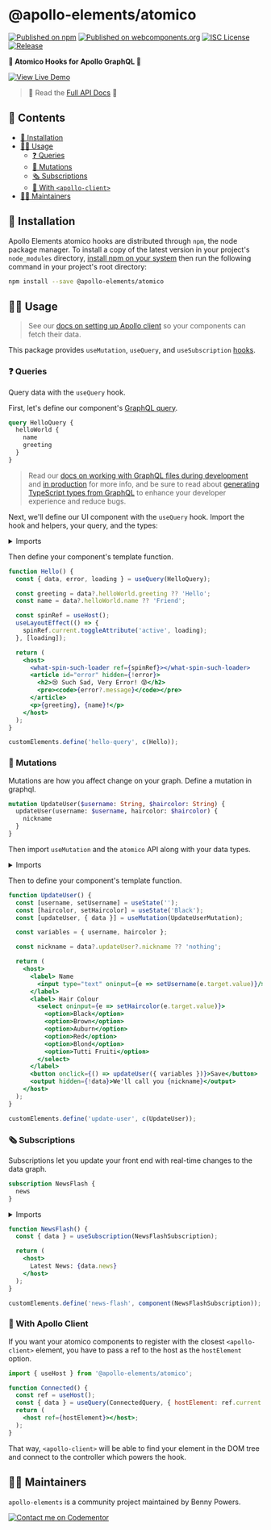 # @apollo-elements/atomico

[![Published on npm](https://img.shields.io/npm/v/@apollo-elements/atomico.svg)](https://www.npmjs.com/package/@apollo-elements/atomico)
[![Published on webcomponents.org](https://img.shields.io/badge/webcomponents.org-published-blue.svg)](https://www.webcomponents.org/element/@apollo-elements/atomico)
[![ISC License](https://img.shields.io/npm/l/@apollo-elements/atomico)](https://github.com/apollo-elements/apollo-elements/blob/main/LICENCE.md)
[![Release](https://github.com/apollo-elements/apollo-elements/workflows/Release/badge.svg)](https://github.com/apollo-elements/apollo-elements/actions)

<strong>👾 Atomico Hooks for Apollo GraphQL 🚀</strong>

<wcd-live data-title="Live Demo">

[![View Live Demo][1]][2]

[1]: https://img.shields.io/badge/Live%20Demo-WebComponents.dev-informational?style=for-the-badge
[2]: https://webcomponents.dev/edit/UJQKqT0Mb6s5qvEVsnjWsrc/index.js

</wcd-live>

> 🔎 Read the [Full API Docs](https://apolloelements.dev/api/libraries/atomico/) 🔎

## 📓 Contents
- [🔧 Installation](#-installation)
- [👩‍🚀 Usage](#-usage)
  - [❓ Queries](#-queries)
  - [👾 Mutations](#-mutations)
  - [🗞 Subscriptions](#-subscriptions)
  - [📲 With `<apollo-client>`](#-with-apollo-client)
- [👷‍♂️ Maintainers](#-maintainers)

## 🔧 Installation

Apollo Elements atomico hooks are distributed through `npm`, the node package manager. To install a copy of the latest version in your project's `node_modules` directory, [install npm on your system](https://www.npmjs.com/get-npm) then run the following command in your project's root directory:

```bash
npm install --save @apollo-elements/atomico
```

## 👩‍🚀 Usage

> See our [docs on setting up Apollo client](https://apolloelements.dev/guides/getting-started/apollo-client/) so your components can fetch their data.

This package provides `useMutation`, `useQuery`, and `useSubscription` [hooks](https://github.com/matthewp/atomico).

### ❓ Queries
Query data with the `useQuery` hook.

First, let's define our component's [GraphQL query](https://graphql.org/learn/queries/).

<code-copy>

```graphql
query HelloQuery {
  helloWorld {
    name
    greeting
  }
}
```

</code-copy>

> Read our [docs on working with GraphQL files during development](https://apolloelements.dev/guides/getting-started/buildless-development/) and [in production](https://apolloelements.dev/guides/getting-started/building-for-production/) for more info, and be sure to read about [generating TypeScript types from GraphQL](https://apolloelements.dev/guides/getting-started/codegen/) to enhance your developer experience and reduce bugs.

Next, we'll define our UI component with the `useQuery` hook. Import the hook and helpers, your query, and the types:

<details>

<summary>Imports</summary>

<code-copy>

```ts
import { useQuery, c } from '@apollo-elements/atomico';

import { HelloQuery } from './Hello.query.graphql';

declare global {
  interface HTMLElementTagNameMap {
    'hello-query': HTMLElement
  }
}
```

</code-copy>

</details>

Then define your component's template function.

<code-copy>

```jsx
function Hello() {
  const { data, error, loading } = useQuery(HelloQuery);

  const greeting = data?.helloWorld.greeting ?? 'Hello';
  const name = data?.helloWorld.name ?? 'Friend';

  const spinRef = useHost();
  useLayoutEffect(() => {
    spinRef.current.toggleAttribute('active', loading);
  }, [loading]);

  return (
    <host>
      <what-spin-such-loader ref={spinRef}></what-spin-such-loader>
      <article id="error" hidden={!error}>
        <h2>😢 Such Sad, Very Error! 😰</h2>
        <pre><code>{error?.message}</code></pre>
      </article>
      <p>{greeting}, {name}!</p>
    </host>
  );
}

customElements.define('hello-query', c(Hello));
```

</code-copy>

### 👾 Mutations

Mutations are how you affect change on your graph. Define a mutation in graphql.

<code-copy>

```graphql
mutation UpdateUser($username: String, $haircolor: String) {
  updateUser(username: $username, haircolor: $haircolor) {
    nickname
  }
}
```

</code-copy>

Then import `useMutation` and the `atomico` API along with your data types.

<details>

<summary>Imports</summary>

<code-copy>

```ts
import { useMutation, useState, c } from '@apollo-elements/atomico';

import { UpdateUserMutation } from './UpdateUser.mutation.graphql';

declare global {
  interface HTMLElementTagNameMap {
    'update-user': HTMLElement;
  }
}
```

</code-copy>

</details>

Then to define your component's template function.

<code-copy>

```jsx
function UpdateUser() {
  const [username, setUsername] = useState('');
  const [haircolor, setHaircolor] = useState('Black');
  const [updateUser, { data }] = useMutation(UpdateUserMutation);

  const variables = { username, haircolor };

  const nickname = data?.updateUser?.nickname ?? 'nothing';

  return (
    <host>
      <label> Name
        <input type="text" oninput={e => setUsername(e.target.value)}/>
      </label>
      <label> Hair Colour
        <select oninput={e => setHaircolor(e.target.value)}>
          <option>Black</option>
          <option>Brown</option>
          <option>Auburn</option>
          <option>Red</option>
          <option>Blond</option>
          <option>Tutti Fruiti</option>
        </select>
      </label>
      <button onclick={() => updateUser({ variables })}>Save</button>
      <output hidden={!data}>We'll call you {nickname}</output>
    </host>
  );
}

customElements.define('update-user', c(UpdateUser));
```

</code-copy>

### 🗞 Subscriptions

Subscriptions let you update your front end with real-time changes to the data graph.

<code-copy>

```graphql
subscription NewsFlash {
  news
}
```

</code-copy>

<details>

<summary>Imports</summary>

<code-copy>

```ts
import { useSubscription, c } from '@apollo-elements/atomico';

import { NewsFlashSubscription } from './NewsFlash.subscription.graphql';

declare global {
  interface HTMLElementTagNameMap {
    'news-flash': HTMLElement;
  }
}
```

</code-copy>

</details>

```jsx
function NewsFlash() {
  const { data } = useSubscription(NewsFlashSubscription);

  return (
    <host>
      Latest News: {data.news}
    </host>
  );
}

customElements.define('news-flash', component(NewsFlashSubscription));
```

</code-copy>

### 📲 With Apollo Client

If you want your atomico components to register with the closest `<apollo-client>` element, you have to pass a ref to the host as the `hostElement` option.

```jsx
import { useHost } from '@apollo-elements/atomico';

function Connected() {
  const ref = useHost();
  const { data } = useQuery(ConnectedQuery, { hostElement: ref.current });
  return (
    <host ref={hostElement}></host>;
  );
}
```

That way, `<apollo-client>` will be able to find your element in the DOM tree and connect to the controller which powers the hook.

## 👷‍♂️ Maintainers
`apollo-elements` is a community project maintained by Benny Powers.

[![Contact me on Codementor](https://cdn.codementor.io/badges/contact_me_github.svg)](https://www.codementor.io/bennyp?utm_source=github&utm_medium=button&utm_term=bennyp&utm_campaign=github)
